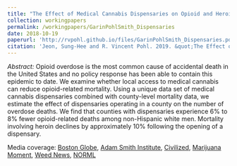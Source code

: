 ```yaml
---
title: "The Effect of Medical Cannabis Dispensaries on Opioid and Heroin Overdose Mortality"
collection: workingpapers
permalink: /workingpapers/GarinPohlSmith_Dispensaries
date: 2018-10-19
paperurl: 'http://rvpohl.github.io/files/GarinPohlSmith_Dispensaries.pdf'
citation: 'Jeon, Sung-Hee and R. Vincent Pohl. 2019. &quot;The Effect of Medical Cannabis Dispensaries on Opioid and Heroin Overdose Mortality.&quot; Unpublished manuscript.'
---
```

<i>Abstract:</i> Opioid overdose is the most common cause of accidental death in the United States and no policy response has been able to contain this epidemic to date. We examine whether local access to medical cannabis can reduce opioid-related mortality. Using a unique data set of medical cannabis dispensaries combined with county-level mortality data, we estimate the effect of dispensaries operating in a county on the number of overdose deaths. We find that counties with dispensaries experience 6% to 8% fewer opioid-related deaths among non-Hispanic white men. Mortality involving heroin declines by approximately 10% following the opening of a dispensary.

Media coverage: [Boston Globe](https://www.bostonglobe.com/news/marijuana/2018/11/28/marijuana-dispensaries-reduce-local-opioid-overdose-rates-study-finds/KH1Y1SGfFFFm7ZcyvRuwhM/story.html?event=event25), [Adam Smith Institute](https://www.adamsmith.org/blog/medical-cannabis-is-now-legal-roll-on-recreational-legislation), [Civilized](https://www.civilized.life/articles/marijuana-dispensaries-counties-have-lower-rates-of-opioid-overdoses/), [Marijuana Moment](https://www.marijuanamoment.net/marijuana-dispensaries-reduce-local-opioid-overdose-rates-study-finds/), [Weed News](https://www.weednews.co/do-legal-marijuana-dispensaries-result-in-reductions-in-opioid-related-overdose-deaths/), [NORML](https://norml.org/news/2018/11/29/study-marijuana-dispensaries-associated-with-localized-reductions-in-opioid-related-overdose-deaths)

